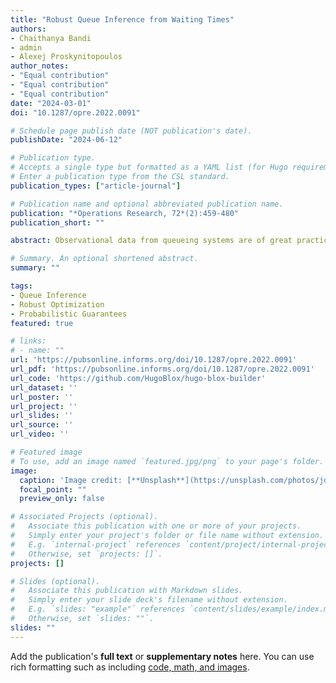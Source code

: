 ```yaml
---
title: "Robust Queue Inference from Waiting Times"
authors:
- Chaithanya Bandi
- admin
- Alexej Proskynitopoulos
author_notes:
- "Equal contribution"
- "Equal contribution"
- "Equal contribution"
date: "2024-03-01"
doi: "10.1287/opre.2022.0091"

# Schedule page publish date (NOT publication's date).
publishDate: "2024-06-12"

# Publication type.
# Accepts a single type but formatted as a YAML list (for Hugo requirements).
# Enter a publication type from the CSL standard.
publication_types: ["article-journal"]

# Publication name and optional abbreviated publication name.
publication: "*Operations Research, 72*(2):459-480"
publication_short: ""

abstract: Observational data from queueing systems are of great practical interest in many application areas because they can be leveraged for better statistical inference of service processes. However, these observations often only provide partial information of the system for various reasons in real-world settings. Moreover, their complex temporal dependence on the queueing dynamics and the absence of distributional information on the model primitives render estimation of queueing systems remarkably challenging. To this end, we consider the problem of inferring service times from waiting time observations. Specifically, we propose an inference framework based on robust optimization, where service times are described via sets that are calibrated by the observed waiting times. We provide conditions under which these data-driven uncertainty sets become asymptotically confident estimators of the service process; that is, they contain unknown service times almost surely as the number of observations grows. We also introduce tractable optimization formulations to compute bounds of various service time characteristics such as moments and risk measures. In this way, our approach is data driven and free of distributional assumptions on unknown model primitives, which is required by existing methods. We also generalize the proposed inference framework to tandem queues and feed-forward networks, offering broader capability in estimation of real-world queueing systems. Our simulation study demonstrates that the proposed approach easily incorporates information of arrival processes such as moments and correlations and performs consistently well on queueing networks under various settings.

# Summary. An optional shortened abstract.
summary: ""

tags:
- Queue Inference
- Robust Optimization
- Probabilistic Guarantees
featured: true

# links:
# - name: ""
url: 'https://pubsonline.informs.org/doi/10.1287/opre.2022.0091'
url_pdf: 'https://pubsonline.informs.org/doi/10.1287/opre.2022.0091'
url_code: 'https://github.com/HugoBlox/hugo-blox-builder'
url_dataset: ''
url_poster: ''
url_project: ''
url_slides: ''
url_source: ''
url_video: ''

# Featured image
# To use, add an image named `featured.jpg/png` to your page's folder. 
image:
  caption: 'Image credit: [**Unsplash**](https://unsplash.com/photos/jdD8gXaTZsc)'
  focal_point: ""
  preview_only: false

# Associated Projects (optional).
#   Associate this publication with one or more of your projects.
#   Simply enter your project's folder or file name without extension.
#   E.g. `internal-project` references `content/project/internal-project/index.md`.
#   Otherwise, set `projects: []`.
projects: []

# Slides (optional).
#   Associate this publication with Markdown slides.
#   Simply enter your slide deck's filename without extension.
#   E.g. `slides: "example"` references `content/slides/example/index.md`.
#   Otherwise, set `slides: ""`.
slides: ""
---
```



Add the publication's **full text** or **supplementary notes** here. You can use rich formatting such as including [code, math, and images](https://docs.hugoblox.com/content/writing-markdown-latex/).